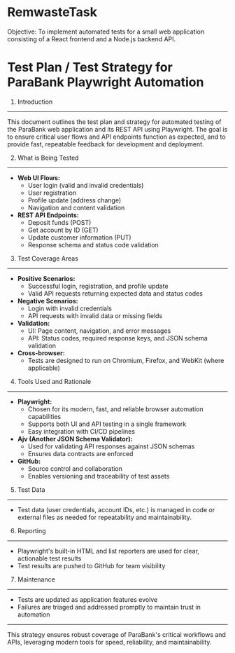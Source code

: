 # RemwasteTask
Objective:
To implement automated tests for a small web application consisting of a React frontend and a Node.js backend API.


Test Plan / Test Strategy for ParaBank Playwright Automation
============================================================

1. Introduction
----------------
This document outlines the test plan and strategy for automated testing of the ParaBank web application and its REST API using Playwright. The goal is to ensure critical user flows and API endpoints function as expected, and to provide fast, repeatable feedback for development and deployment.

2. What is Being Tested
------------------------
- **Web UI Flows:**
  - User login (valid and invalid credentials)
  - User registration
  - Profile update (address change)
  - Navigation and content validation
- **REST API Endpoints:**
  - Deposit funds (POST)
  - Get account by ID (GET)
  - Update customer information (PUT)
  - Response schema and status code validation

3. Test Coverage Areas
----------------------
- **Positive Scenarios:**
  - Successful login, registration, and profile update
  - Valid API requests returning expected data and status codes
- **Negative Scenarios:**
  - Login with invalid credentials
  - API requests with invalid data or missing fields
- **Validation:**
  - UI: Page content, navigation, and error messages
  - API: Status codes, required response keys, and JSON schema validation
- **Cross-browser:**
  - Tests are designed to run on Chromium, Firefox, and WebKit (where applicable)

4. Tools Used and Rationale
---------------------------
- **Playwright:**
  - Chosen for its modern, fast, and reliable browser automation capabilities
  - Supports both UI and API testing in a single framework
  - Easy integration with CI/CD pipelines
- **Ajv (Another JSON Schema Validator):**
  - Used for validating API responses against JSON schemas
  - Ensures data contracts are enforced
- **GitHub:**
  - Source control and collaboration
  - Enables versioning and traceability of test assets

5. Test Data
------------
- Test data (user credentials, account IDs, etc.) is managed in code or external files as needed for repeatability and maintainability.

6. Reporting
------------
- Playwright's built-in HTML and list reporters are used for clear, actionable test results
- Test results are pushed to GitHub for team visibility

7. Maintenance
--------------
- Tests are updated as application features evolve
- Failures are triaged and addressed promptly to maintain trust in automation

---
This strategy ensures robust coverage of ParaBank's critical workflows and APIs, leveraging modern tools for speed, reliability, and maintainability.
